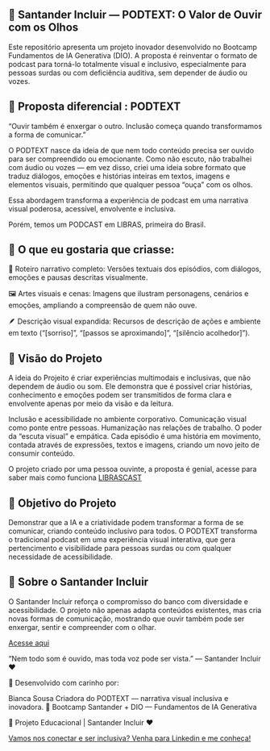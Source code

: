 ## 📖 Santander Incluir — PODTEXT: O Valor de Ouvir com os Olhos

Este repositório apresenta um projeto inovador desenvolvido no Bootcamp Fundamentos de IA Generativa (DIO).
A proposta é reinventar o formato de podcast para torná-lo totalmente visual e inclusivo, especialmente para pessoas surdas ou com deficiência auditiva, sem depender de áudio ou vozes.

## 🎯 Proposta diferencial : PODTEXT 

“Ouvir também é enxergar o outro. Inclusão começa quando transformamos a forma de comunicar.”

O PODTEXT nasce da ideia de que nem todo conteúdo precisa ser ouvido para ser compreendido ou emocionante.
Como não escuto, não trabalhei com áudio ou vozes — em vez disso, criei uma ideia sobre formato que traduz diálogos, emoções e histórias inteiras em textos, imagens e elementos visuais, permitindo que qualquer pessoa “ouça” com os olhos.

Essa abordagem transforma a experiência de podcast em uma narrativa visual poderosa, acessível, envolvente e inclusiva.

Porém, temos um PODCAST em LIBRAS, primeira do Brasil.

## 📘 O que eu gostaria que criasse:

🧾 Roteiro narrativo completo:
Versões textuais dos episódios, com diálogos, emoções e pausas descritas visualmente.

🖼️ Artes visuais e cenas:
Imagens que ilustram personagens, cenários e emoções, ampliando a compreensão de quem não ouve.

🪶 Descrição visual expandida:
Recursos de descrição de ações e ambiente em texto (“[sorriso]”, “[passos se aproximando]”, “[silêncio acolhedor]”).

## 🧠 Visão do Projeto

A ideia do Projeito é criar experiências multimodais e inclusivas, que não dependem de áudio ou som.
Ele demonstra que é possivel criar histórias, conhecimento e emoções podem ser transmitidos de forma clara e envolvente apenas por meio da visão e da leitura.

Inclusão e acessibilidade no ambiente corporativo.
Comunicação visual como ponte entre pessoas.
Humanização nas relações de trabalho.
O poder da “escuta visual” e empática.
Cada episódio é uma história em movimento, contada através de expressões, textos e imagens, criando um novo jeito de consumir conteúdo.

O projeto criado por uma pessoa ouvinte, a proposta é genial, acesse para saber mais como funciona [LIBRASCAST](https://www.youtube.com/@LibrasCastOficial)

## 🚀 Objetivo do Projeto

Demonstrar que a IA e a criatividade podem transformar a forma de se comunicar, criando conteúdo inclusivo para todos.
O PODTEXT transforma o tradicional podcast em uma experiência visual interativa, que gera pertencimento e visibilidade para pessoas surdas ou com qualquer necessidade de acessibilidade.

## 🏢 Sobre o Santander Incluir

O Santander Incluir reforça o compromisso do banco com diversidade e acessibilidade.
O projeto não apenas adapta conteúdos existentes, mas cria novas formas de comunicação, mostrando que ouvir também pode ser enxergar, sentir e compreender com o olhar.

[Acesse aqui](https://github.com/Beridah/Projeto-EBOOK-Gerado-por-I.A.s)

“Nem todo som é ouvido, mas toda voz pode ser vista.”
— Santander Incluir ❤️

🤝 Desenvolvido com carinho por:

Bianca Sousa
Criadora do PODTEXT — narrativa visual inclusiva e inovadora.
💼 Bootcamp Santander + DIO — Fundamentos de IA Generativa

📍 Projeto Educacional | Santander Incluir ❤️

[Vamos nos conectar e ser inclusiva? Venha para Linkedin e me conheça!](https://www.linkedin.com/in/biancasousa-pcd/)
